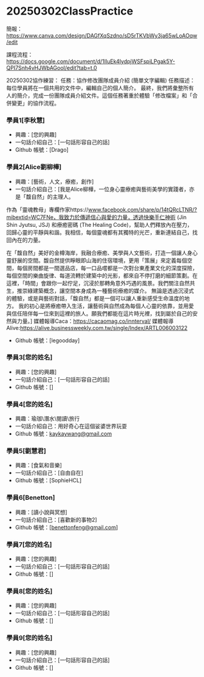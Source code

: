 # 20250302ClassPractice
簡報：https://www.canva.com/design/DAGfXqSzdno/sD5rTKVbWy3ja65wLoAOqw/edit

課程流程：https://docs.google.com/document/d/1lIuEk4IydpjWSFspiLPgak5Y-QPI7Snh4vHJWbAGooI/edit?tab=t.0

20250302協作練習：
任務：協作修改團隊成員介紹 (簡單文字編輯)
任務描述： 每位學員將在一個共用的文件中，編輯自己的個人簡介。
最終，我們將彙整所有人的簡介，完成一份團隊成員介紹文件。這個任務著重於體驗「修改檔案」和「合併變更」的協作流程。

### 學員1[李秋慧]

*   興趣：[您的興趣]
*   一句話介紹自己：[一句話形容自己的話]
*   Github 帳號：[Drago]

### 學員2[Alice劉柳樺]

*   興趣：[藝術，人文，療癒，創作]
*   一句話介紹自己：[我是Alice柳樺，一位身心靈療癒與藝術美學的實踐者，亦是「馥自然」的主理人。

作為「靈魂教母」專欄作家https://www.facebook.com/share/p/14tQRcLTNR/?mibextid=WC7FNe，我致力於傳遞信心與愛的力量，透過快樂手仁神術 (Jin Shin Jyutsu, JSJ) 和療癒密碼 (The Healing Code)，幫助人們釋放內在壓力，回歸心靈的平靜與和諧。我相信，每個靈魂都有其獨特的光芒，重新連結自己，找回內在的力量。

在「馥自然」美好的金樽海岸，我融合療癒、美學與人文藝術，打造一個讓人身心靈舒展的空間。馥自然提供睜眼即山海的住宿環境，更用「策展」來定義每個空間，每個房間都是一間選品店，每一口品嚐都是一次對台東產業文化的深度探險，每個空間的樂曲旋律、每道流轉於建築中的光影，都來自不停打磨的細節策劃。在這裡，「時間」會跟你一起佇足，沉浸於那轉角意外巧遇的風景。我們關注自然共生，推崇綠建築概念，讓空間本身成為一種藝術療癒的媒介。
無論是透過沉浸式的體驗，或是與藝術對話，「馥自然」都是一個可以讓人重新感受生命溫度的地方。
我的初心是將療癒帶入生活，讓藝術與自然成為每個人心靈的依靠，並用愛與信任陪伴每一位來到這裡的旅人。願我們都能在這片時光裡，找到屬於自己的安然與力量。]
媒體報導Caca：https://cacaomag.co/innterval/
媒體報導Alive:https://alive.businessweekly.com.tw/single/Index/ARTL006003122
*   Github 帳號：[legoodday]

### 學員3[您的姓名]

*   興趣：[您的興趣]
*   一句話介紹自己：[一句話形容自己的話]
*   Github 帳號：[]

### 學員4[您的姓名]

*   興趣：瑜珈\潛水\閱讀\旅行
*   一句話介紹自己：用好奇心在這個娑婆世界玩耍
*   Github 帳號：kaykaywang@gmail.com

### 學員5[劉慧君]

*   興趣：[食氣和音樂]
*   一句話介紹自己：[自由自在]
*   Github 帳號：[SophieHCL]

### 學員6[Benetton]

*   興趣：[讀小說與冥想]
*   一句話介紹自己：[喜歡新的事物2]
*   Github 帳號：[benettonfeng@gmail.com]

### 學員7[您的姓名]

*   興趣：[您的興趣]
*   一句話介紹自己：[一句話形容自己的話]
*   Github 帳號：[]

### 學員8[您的姓名]

*   興趣：[您的興趣]
*   一句話介紹自己：[一句話形容自己的話]
*   Github 帳號：[]

### 學員9[您的姓名]

*   興趣：[您的興趣]
*   一句話介紹自己：[一句話形容自己的話]
*   Github 帳號：[]


